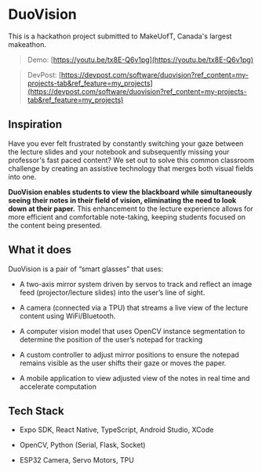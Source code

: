 # DuoVision

This is a hackathon project submitted to MakeUofT, Canada's largest makeathon.

> Demo: [https://youtu.be/tx8E-Q6v1pg](https://youtu.be/tx8E-Q6v1pg)

> DevPost: [https://devpost.com/software/duovision?ref_content=my-projects-tab&ref_feature=my_projects](https://devpost.com/software/duovision?ref_content=my-projects-tab&ref_feature=my_projects)

## Inspiration

Have you ever felt frustrated by constantly switching your gaze between the lecture slides and your notebook and subsequently missing your professor's fast paced content? We set out to solve this common classroom challenge by creating an assistive technology that merges both visual fields into one.

**DuoVision enables students to view the blackboard while simultaneously seeing their notes in their field of vision, eliminating the need to look down at their paper.** This enhancement to the lecture experience allows for more efficient and comfortable note-taking, keeping students focused on the content being presented.

## What it does

DuoVision is a pair of “smart glasses” that uses:

- A two-axis mirror system driven by servos to track and reflect an image feed (projector/lecture slides) into the user’s line of sight.

- A camera (connected via a TPU) that streams a live view of the lecture content using WiFi/Bluetooth.

- A computer vision model that uses OpenCV instance segmentation to determine the position of the user’s notepad for tracking

- A custom controller to adjust mirror positions to ensure the notepad remains visible as the user shifts their gaze or moves the paper.

- A mobile application to view adjusted view of the notes in real time and accelerate computation

## Tech Stack

- Expo SDK, React Native, TypeScript, Android Studio, XCode

- OpenCV, Python (Serial, Flask, Socket)

- ESP32 Camera, Servo Motors, TPU
